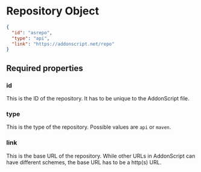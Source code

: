 # Repository Object

```json
{
  "id": "asrepo",
  "type": "api",
  "link": "https://addonscript.net/repo"
}
```

## Required properties

### id

This is the ID of the repository. It has to be unique to the AddonScript file.

### type

This is the type of the repository. Possible values are `api` or `maven`.

### link

This is the base URL of the repository. While other URLs in AddonScript can have different schemes, 
the base URL has to be a http(s) URL.
